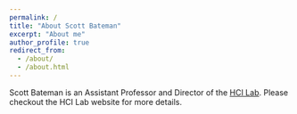 ```yaml
---
permalink: /
title: "About Scott Bateman"
excerpt: "About me"
author_profile: true
redirect_from: 
  - /about/
  - /about.html
---
```


Scott Bateman is an Assistant Professor and Director of the [HCI Lab](https://hcilab.github.io). Please checkout the HCI Lab website for more details. 


